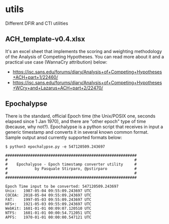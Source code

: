 # utils
Different DFIR and CTI utilities

## ACH_template-v0.4.xlsx
It's an excel sheet that implements the scoring and weighting methodology of the Analysis of Competing Hypotheses. You can read more about it and a practical use case (WannaCry attribution) below:
- https://isc.sans.edu/forums/diary/Analysis+of+Competing+Hypotheses+ACH+part+1/22460/
- https://isc.sans.edu/forums/diary/Analysis+of+Competing+Hypotheses+WCry+and+Lazarus+ACH+part+2/22470/

## Epochalypse
There is the standard, official Epoch time (the Unix/POSIX one, seconds elapsed since 1 Jan 1970), and there are "other epoch" type of time (because, why not?). Epochalypse is a python script that receives in input a generic timestamp and converts it in several known common format. Sample output ansd currently supported formats below:
```
$ python3 epochalypse.py -e 547120509.243697

##########################################################
#                                                        #
#    Epochalypse - Epoch timestamp converter utility     #
#            by Pasquale Stirparo, @pstirparo            #
#                                                        #
##########################################################

Epoch Time input to be converted: 547120509.243697
Unix:   1987-05-04 09:55:09.243697 UTC
COCOA:  2018-05-04 09:55:09.243697 UTC
FAT:    1997-05-03 09:55:09.243697 UTC
HFS+:   1921-05-03 09:55:09.243697 UTC
WebKit: 1601-01-01 00:09:07.120510 UTC
NTFS:   1601-01-01 00:00:54.712051 UTC
APFS:   1970-01-01 00:00:00.547121 UTC
```
